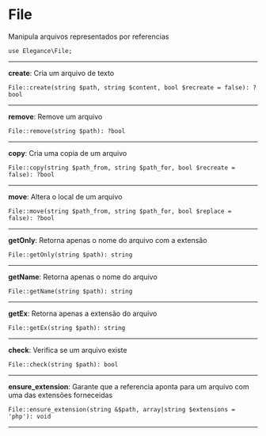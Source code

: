 # File

Manipula arquivos representados por referencias

    use Elegance\File;

---

**create**: Cria um arquivo de texto
    
    File::create(string $path, string $content, bool $recreate = false): ?bool

---

**remove**: Remove um arquivo
    
    File::remove(string $path): ?bool

---

**copy**: Cria uma copia de um arquivo
    
    File::copy(string $path_from, string $path_for, bool $recreate = false): ?bool

---

**move**: Altera o local de um arquivo
    
    File::move(string $path_from, string $path_for, bool $replace = false): ?bool

---

**getOnly**: Retorna apenas o nome do arquivo com a extensão
    
    File::getOnly(string $path): string

---

**getName**: Retorna apenas o nome do arquivo
    
    File::getName(string $path): string

---

**getEx**: Retorna apenas a extensão do arquivo
    
    File::getEx(string $path): string

---

**check**: Verifica se um arquivo existe
    
    File::check(string $path): bool

---

**ensure_extension**: Garante que a referencia aponta para um arquivo com uma das extensões forneceidas
    
    File::ensure_extension(string &$path, array|string $extensions = 'php'): void

---